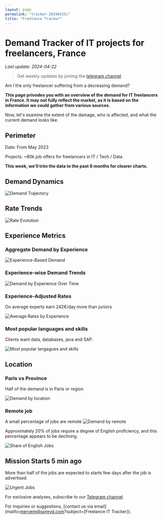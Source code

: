 ```yaml
---
layout: page
permalink: "tracker-20240415/"
title: "Freelance Tracker"
---
```

# Demand Tracker of IT projects for freelancers, France

*Last update: 2024-04-22*

> Get weekly updates by joining the [telegram channel](https://t.me/+3y9PJaF335UxYTg0)

Am I the only freelancer suffering from a decreasing demand?

**This page privodes you with an overview of the demand for IT freelancers in France. It may not fully reflect the market, as it is based on the information we could gather from various sources.**

Now, let's examine the extent of the damage, who is affected, and what the current demand looks like.

## Perimeter

Date: From May 2023

Projects: ~80k job offers for freelancers in IT / Tech / Data

**This week, we'll trim the data to the past 6 months for clearer charts.**

## Demand Dynamics

![Demand Trajectory](figs/20240415_missions_by_week.png)

## Rate Trends

![Rate Evolution](figs/20240415_missions_by_week_rate.png)

## Experience Metrics

### Aggregate Demand by Experience

![Experience-Based Demand](figs/20240415_exp_lvl.png)

### Experience-wise Demand Trends

![Demand by Experience Over Time](figs/20240415_missions_by_week_exp.png)

### Experience-Adjusted Rates

On average experts earn 242€/day more than juniors

![Average Rates by Experience](figs/20240415_exp_lvl_rate.png)

### Most popular languages and skills

Clients want data, databases, java and SAP.

![Most popular langagues and skills](figs/20240415_missions_by_skill.png)

## Location

### Paris vs Province

Half of the demand is in Paris or region

![Demand by location](figs/20240415_missions_by_location.png)

### Remote job

A small percentage of jobs are remote
![Demand by remote](figs/20240415_missions_by_remote.png)

Approximately 20% of jobs require a degree of English proficiency, and this percentage appears to be declining.

![Share of English Jobs](figs/20240415_missions_anglais.png)

## Mission Starts 5 min ago

More than half of the jobs are expected to starts few days after the job is advertised

![Urgent Jobs](figs/20240415_missions_by_urgent.png)

For exclusive analyses, subscribe to our [Telegram channel](https://t.me/+3y9PJaF335UxYTg0).

For inquiries or suggestions, [contact us via email](mailto:meryem@spreyd.com?subject=[Freelance IT Tracker]).

